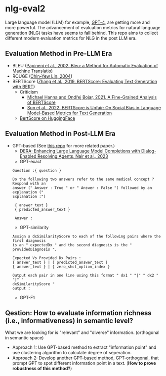 # nlg-eval2
Large language model (LLM) for example, [GPT-4](https://openai.com/product/gpt-4),
are getting more and more powerful. The advancement of evaluation metrics 
for natural language generation (NLG) tasks have seems to fall behind. 
This repo aims to collect different modern evaluation metrics for NLG 
in the post LLM era.

## Evaluation Method in Pre-LLM Era
- BLEU ([Papineni et al., 2002. Bleu: a Method for Automatic Evaluation of Machine Translatio](https://aclanthology.org/P02-1040/))
- ROUGE ([Chin-Yew Lin, 2004](https://www.microsoft.com/en-us/research/publication/rouge-a-package-for-automatic-evaluation-of-summaries/))
- BERTScore ([Zhang et al., 2019. BERTScore: Evaluating Text Generation with BERT](https://arxiv.org/abs/1904.09675))
    - Criticism
        - [Michael Hanna and Ondřej Bojar, 2021. A Fine-Grained Analysis of BERTScore](https://aclanthology.org/2021.wmt-1.59/)
        - [Sun et al., 2022. BERTScore is Unfair: On Social Bias in Language Model-Based Metrics for Text Generation](https://aclanthology.org/2022.emnlp-main.245/)
    - [BertScore on HuggingFace](https://huggingface.co/spaces/evaluate-metric/bertscore)

## Evaluation Method in Post-LLM Era
- GPT-based (See [this repo](https://github.com/THU-KEG/EvaluationPapers4ChatGPT#31-metrics) for more related paper.)
    - [DERA: Enhancing Large Language Model Completions with Dialog-Enabled Resolving Agents, Nair et al., 2023](https://arxiv.org/abs/2303.17071)
    - GPT-exact
    ```
    Question :{ question }

    Do the following two answers refer to the same medical concept ? Respond with an
    answer (" Answer : True " or " Answer : False ") followed by an explanation ("
    Explanation :")

     { answer_text }
     { predicted_answer_text }

     Answer :
    ```
    - GPT-similarity
    ```
    Assign a dxSimilarityScore to each of the following pairs where the first diagnosis
    is an " expectedDx " and the second diagnosis is the " providedDiagnosis ".

    Expected Vs Provided Dx Pairs :
    { answer_text } | { predicted_answer_text }
    { answer_text } | { zero_shot_option_index }

    Output each pair in one line using this format " dx1 " "|" " dx2 " "|" "
    dxSimilarityScore "
    output :
    ```
    - GPT-F1

## Qestion: How to evaluate information richness (i.e., informativeness) in semantic level?
What we are looking for is "relevant" and "diverse" information. (orthogonal in semantic space)
- Approach 1: Use GPT-based method to extract "information point" and use clustering algorithm
to calculate degree of seperation.
- Approach 2: Develop another GPT-based method, GPT-orthogonal, that prompt GPT to spot different
information point in a text. (**How to prove robustness of this method?**)

